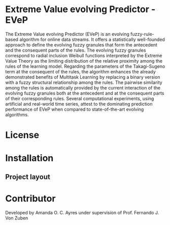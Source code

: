 # Extreme Value evolving Predictor - EVeP

The Extreme Value evolving Predictor (EVeP) is an evolving fuzzy-rule-based algorithm for online data streams. It offers a statistically well-founded approach to define the evolving fuzzy granules that form the antecedent and the consequent parts of the rules. The evolving fuzzy granules correspond to radial inclusion Weibull functions interpreted by the Extreme Value Theory as the limiting distribution of the relative proximity among the rules of the learning model. Regarding the parameters of the Takagi-Sugeno term at the consequent of the rules, the algorithm enhances the already demonstrated benefits of Multitask Learning by replacing a binary version with a fuzzy structural relationship among the rules. The pairwise similarity among the rules is automatically provided by the current interaction of the evolving fuzzy granules both at the antecedent and at the consequent parts of their corresponding rules. Several computational experiments, using artificial and real-world time series, attest to the dominating prediction performance of EVeP when compared to state-of-the-art evolving algorithms.

License
=======

Installation
============

Project layout
--------------

Contributor
===========

Developed by Amanda O. C. Ayres under supervision of Prof. Fernando J. Von Zuben
